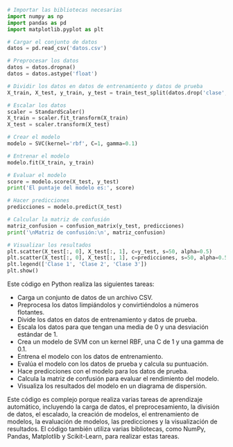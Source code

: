 ```python
# Importar las bibliotecas necesarias
import numpy as np
import pandas as pd
import matplotlib.pyplot as plt

# Cargar el conjunto de datos
datos = pd.read_csv('datos.csv')

# Preprocesar los datos
datos = datos.dropna()
datos = datos.astype('float')

# Dividir los datos en datos de entrenamiento y datos de prueba
X_train, X_test, y_train, y_test = train_test_split(datos.drop('clase', axis=1), datos['clase'], test_size=0.2, random_state=42)

# Escalar los datos
scaler = StandardScaler()
X_train = scaler.fit_transform(X_train)
X_test = scaler.transform(X_test)

# Crear el modelo
modelo = SVC(kernel='rbf', C=1, gamma=0.1)

# Entrenar el modelo
modelo.fit(X_train, y_train)

# Evaluar el modelo
score = modelo.score(X_test, y_test)
print('El puntaje del modelo es:', score)

# Hacer predicciones
predicciones = modelo.predict(X_test)

# Calcular la matriz de confusión
matriz_confusion = confusion_matrix(y_test, predicciones)
print('\nMatriz de confusión:\n', matriz_confusion)

# Visualizar los resultados
plt.scatter(X_test[:, 0], X_test[:, 1], c=y_test, s=50, alpha=0.5)
plt.scatter(X_test[:, 0], X_test[:, 1], c=predicciones, s=50, alpha=0.5, marker='x')
plt.legend(['Clase 1', 'Clase 2', 'Clase 3'])
plt.show()
```

Este código en Python realiza las siguientes tareas:

* Carga un conjunto de datos de un archivo CSV.
* Preprocesa los datos limpiándolos y convirtiéndolos a números flotantes.
* Divide los datos en datos de entrenamiento y datos de prueba.
* Escala los datos para que tengan una media de 0 y una desviación estándar de 1.
* Crea un modelo de SVM con un kernel RBF, una C de 1 y una gamma de 0.1.
* Entrena el modelo con los datos de entrenamiento.
* Evalúa el modelo con los datos de prueba y calcula su puntuación.
* Hace predicciones con el modelo para los datos de prueba.
* Calcula la matriz de confusión para evaluar el rendimiento del modelo.
* Visualiza los resultados del modelo en un diagrama de dispersión.

Este código es complejo porque realiza varias tareas de aprendizaje automático, incluyendo la carga de datos, el preprocesamiento, la división de datos, el escalado, la creación de modelos, el entrenamiento de modelos, la evaluación de modelos, las predicciones y la visualización de resultados. El código también utiliza varias bibliotecas, como NumPy, Pandas, Matplotlib y Scikit-Learn, para realizar estas tareas.